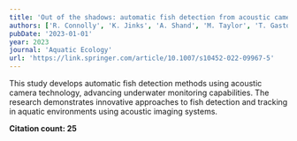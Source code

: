 ```yaml
---
title: 'Out of the shadows: automatic fish detection from acoustic cameras'
authors: ['R. Connolly', 'K. Jinks', 'A. Shand', 'M. Taylor', 'T. Gaston', 'A. Becker', 'E. L. Jinks']
pubDate: '2023-01-01'
year: 2023
journal: 'Aquatic Ecology'
url: 'https://link.springer.com/article/10.1007/s10452-022-09967-5'
---
```


This study develops automatic fish detection methods using acoustic camera technology, advancing underwater monitoring capabilities. The research demonstrates innovative approaches to fish detection and tracking in aquatic environments using acoustic imaging systems.

**Citation count: 25**